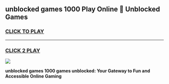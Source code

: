 
## unblocked games 1000 Play Online 👋 Unblocked Games
<h3>
<a href="https://premium.freeplayer.one?title=unblocked_games_1000&ref=19F">CLICK TO PLAY</a></h3>
<hr>

<h3>
<a href="https://premium.freeplayer.one?title=unblocked_games_1000&ref=19F">CLICK 2 PLAY</a>
  
</h3>

<a href="https://premium.freeplayer.one?title=unblocked_games_1000&ref=19F"><img src="https://clearcache.store/games.png"></a>


**unblocked games 1000 games unblocked: Your Gateway to Fun and Accessible Online Gaming**
